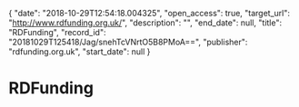 {
  "date": "2018-10-29T12:54:18.004325", 
  "open_access": true, 
  "target_url": "http://www.rdfunding.org.uk/", 
  "description": "", 
  "end_date": null, 
  "title": "RDFunding", 
  "record_id": "20181029T125418/Jag/snehTcVNrtO5B8PMoA==", 
  "publisher": "rdfunding.org.uk", 
  "start_date": null
}

# RDFunding

